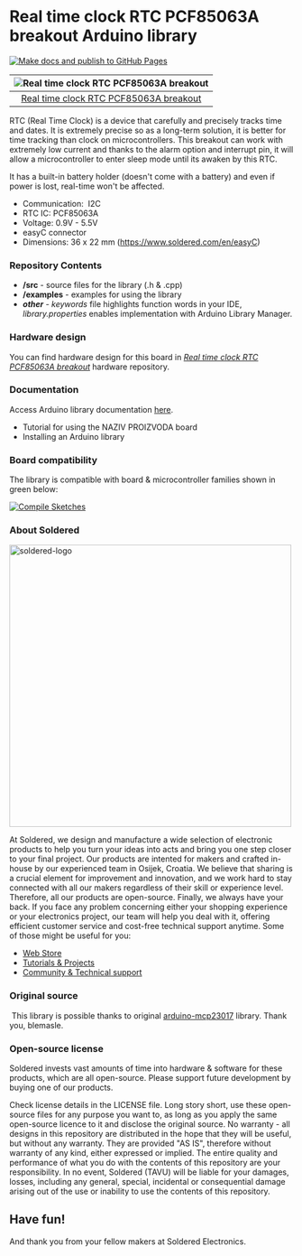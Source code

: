 # Real time clock RTC PCF85063A breakout Arduino library

[![Make docs and publish to GitHub Pages](https://github.com/SolderedElectronics/Soldered-PCF85063A-RTC-Module-Arduino-Library/actions/workflows/make_docs.yml/badge.svg?branch=dev)](https://github.com/SolderedElectronics/Soldered-PCF85063A-RTC-Module-Arduino-Library/actions/workflows/make_docs.yml)

| ![Real time clock RTC PCF85063A breakout](https://upload.wikimedia.org/wikipedia/commons/8/8f/Example_image.svg) |
| :--------------------------------------------------------------------------------------------------------------: |
|                      [Real time clock RTC PCF85063A breakout](https://www.solde.red/333051)                      |

RTC (Real Time Clock) is a device that carefully and precisely tracks time and dates. It is extremely precise so as a long-term solution, it is better for time tracking than clock on microcontrollers. This breakout can work with extremely low current and thanks to the alarm option and interrupt pin, it will allow a microcontroller to enter sleep mode until its awaken by this RTC.

It has a built-in battery holder (doesn't come with a battery) and even if power is lost, real-time won't be affected.

- Communication:  I2C
- RTC IC: PCF85063A
- Voltage: 0.9V - 5.5V
- easyC connector
- Dimensions: 36 x 22 mm (https://www.soldered.com/en/easyC)

### Repository Contents

- **/src** - source files for the library (.h & .cpp)
- **/examples** - examples for using the library
- **_other_** - _keywords_ file highlights function words in your IDE, _library.properties_ enables implementation with Arduino Library Manager.

### Hardware design

You can find hardware design for this board in [_Real time clock RTC PCF85063A breakout_](https://github.com/SolderedElectronics/NAZIVPROIZVODA-hardware-design) hardware repository.

### Documentation

Access Arduino library documentation [here](https://SolderedElectronics.github.io/Soldered-PCF85063A-RTC-Module-Arduino-Library/).

- Tutorial for using the NAZIV PROIZVODA board
- Installing an Arduino library

### Board compatibility

The library is compatible with board & microcontroller families shown in green below:

[![Compile Sketches](http://github-actions.40ants.com/e-radionicacom/Soldered-PCF85063A-RTC-Module-Arduino-Library/matrix.svg?branch=dev&only=Compile%20Sketches)](https://github.com/SolderedElectronics/Soldered-PCF85063A-RTC-Module-Arduino-Library/actions/workflows/compile_test.yml)

### About Soldered

<img src="https://raw.githubusercontent.com/e-radionicacom/Soldered-PCF85063A-RTC-Module-Arduino-Library/dev/extras/Soldered-logo-color.png" alt="soldered-logo" width="500"/>

At Soldered, we design and manufacture a wide selection of electronic products to help you turn your ideas into acts and bring you one step closer to your final project. Our products are intented for makers and crafted in-house by our experienced team in Osijek, Croatia. We believe that sharing is a crucial element for improvement and innovation, and we work hard to stay connected with all our makers regardless of their skill or experience level. Therefore, all our products are open-source. Finally, we always have your back. If you face any problem concerning either your shopping experience or your electronics project, our team will help you deal with it, offering efficient customer service and cost-free technical support anytime. Some of those might be useful for you:

- [Web Store](https://www.soldered.com/shop)
- [Tutorials & Projects](https://soldered.com/learn)
- [Community & Technical support](https://soldered.com/community)

### Original source

​
This library is possible thanks to original [arduino-mcp23017](https://github.com/blemasle/arduino-mcp23017) library. Thank you, blemasle.

### Open-source license

Soldered invests vast amounts of time into hardware & software for these products, which are all open-source. Please support future development by buying one of our products.

Check license details in the LICENSE file. Long story short, use these open-source files for any purpose you want to, as long as you apply the same open-source licence to it and disclose the original source. No warranty - all designs in this repository are distributed in the hope that they will be useful, but without any warranty. They are provided "AS IS", therefore without warranty of any kind, either expressed or implied. The entire quality and performance of what you do with the contents of this repository are your responsibility. In no event, Soldered (TAVU) will be liable for your damages, losses, including any general, special, incidental or consequential damage arising out of the use or inability to use the contents of this repository.

## Have fun!

And thank you from your fellow makers at Soldered Electronics.

